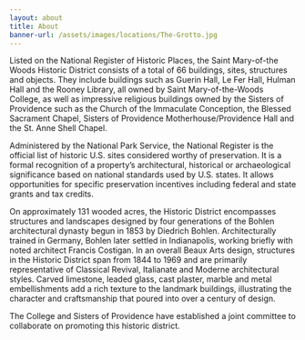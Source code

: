 ```yaml
---
layout: about
title: About
banner-url: /assets/images/locations/The-Grotto.jpg
---
```

Listed on the National Register of Historic Places, the Saint Mary-of-the Woods Historic District consists of a total of 66 buildings, sites, structures and objects. They include buildings such as Guerin Hall, Le Fer Hall, Hulman Hall and the Rooney Library, all owned by Saint Mary-of-the-Woods College, as well as impressive religious buildings owned by the Sisters of Providence such as the Church of the Immaculate Conception, the Blessed Sacrament Chapel, Sisters of Providence Motherhouse/Providence Hall and the St. Anne Shell Chapel.
 
Administered by the National Park Service, the National Register is the official list of historic U.S. sites considered worthy of preservation. It is a formal recognition of a property’s architectural, historical or archaeological significance based on national standards used by U.S. states. It allows opportunities for specific preservation incentives including federal and state grants and tax credits.
 
On approximately 131 wooded acres, the Historic District encompasses structures and landscapes designed by four generations of the Bohlen architectural dynasty begun in 1853 by Diedrich Bohlen. Architecturally trained in Germany, Bohlen later settled in Indianapolis, working briefly with noted architect Francis Costigan. In an overall Beaux Arts design, structures in the Historic District span from 1844 to 1969 and are primarily representative of Classical Revival, Italianate and Moderne architectural styles. Carved limestone, leaded glass, cast plaster, marble and metal embellishments add a rich texture to the landmark buildings, illustrating the character and craftsmanship that poured into over a century of design.
 
The College and Sisters of Providence have established a joint committee to collaborate on promoting this historic district.

